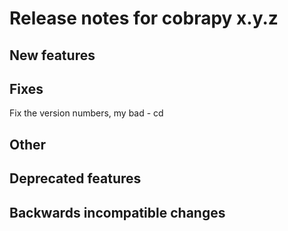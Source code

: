 # Release notes for cobrapy x.y.z

## New features

## Fixes

Fix the version numbers, my bad - cd

## Other

## Deprecated features

## Backwards incompatible changes
